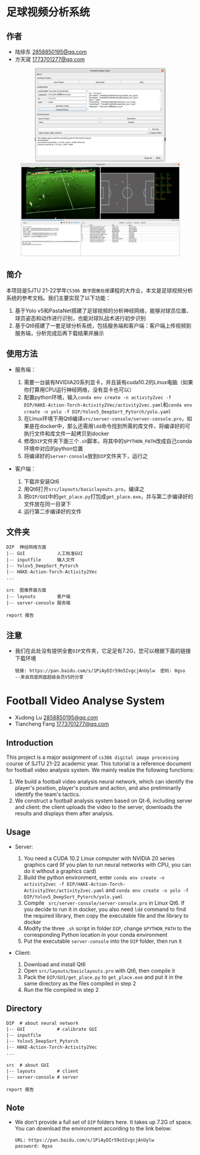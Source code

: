 # 足球视频分析系统

## 作者

* 陆徐东  2858850195@qq.com
* 方天宬  1773701277@qq.com

<center class="half">
 <img src="./img/demo-1.png" height="250"/><img src="./img/demo-2.png" height="250"/>
</center>

## 简介

本项目是SJTU 21-22学年`CS386 数字图像处理`课程的大作业，本文是足球视频分析系统的参考文档。我们主要实现了以下功能：

1. 基于Yolo v5和PastaNet搭建了足球视频的分析神经网络，能够对球员位置、球员姿态和动作进行识别，也能对球队战术进行初步识别
2. 基于Qt6搭建了一套足球分析系统，包括服务端和客户端：客户端上传视频到服务端，分析完成后再下载结果并展示



## 使用方法

* 服务端：
  1. 需要一台装有NVIDIA20系列显卡，并且装有cuda10.2的Linux电脑（如果你打算用CPU运行神经网络，没有显卡也可以）
  1. 配置python环境，输入`conda env create -n activity2vec -f DIP/HAKE-Action-Torch-Activity2Vec/activity2vec.yaml`和`conda env create -n yolo -f DIP/Yolov5_DeepSort_Pytorch/yolo.yaml`
  2. 在Linux环境下用Qt6编译`src/server-console/server-console.pro`，如果是在docker中，那么还需用`ldd`命令找到所需的库文件，将编译好的可执行文件和库文件一起拷贝到docker
  2. 修改`DIP`文件夹下面三个`.sh`脚本，将其中的`$PYTHON_PATH`改成自己conda环境中对应的python位置
  3. 将编译好的`server-console`放到`DIP`文件夹下，运行之
  
* 客户端：
  1. 下载并安装Qt6
  2. 用Qt6打开`src/layouts/basiclayouts.pro`，编译之
  2. 把`DIP/GUI`中的`get_place.py`打包成`get_place.exe`，并与第二步编译好的文件放在同一目录下
  2. 运行第二步编译好的文件

## 文件夹

```
DIP  神经网络方面
|-- GUI            人工校准GUI
|-- inputfile      输入文件
|-- Yolov5_DeepSort_Pytorch
|-- HAKE-Action-Torch-Activity2Vec
...

src  图像界面方面
|-- layouts        客户端
|-- server-console 服务端

report 报告
```



## 注意

* 我们在此处没有提供全套`DIP`文件夹，它足足有7.2G，您可以根据下面的链接下载环境

  ```
  链接: https://pan.baidu.com/s/1PiAyDIr59o5IvgcjAnUylw  密码: 0gso
  --来自百度网盘超级会员V5的分享
  ```

  

# Football Video Analyse System

* Xudong Lu  2858850195@qq.com
* Tiancheng Fang  1773701277@qq.com



## Introduction

This project is a major assignment of `cs386 digital image processing` course of SJTU 21-22 academic year. This tutorial is a reference document for football video analysis system. We mainly realize the following functions:

1. We build a football video analysis neural network, which can identify the player's position, player's posture and action, and also preliminarily identify the team's tactics.
2. We construct a football analysis system based on Qt-6, including server and client: the client uploads the video to the server, downloads the results and displays them after analysis.



## Usage

* Server:
  1. You need a CUDA 10.2 Linux computer with NVIDIA 20 series graphics card \(If you plan to run neural networks with CPU, you can do it without a graphics card\)
  2. Build the python environment, enter `conda env create -n activity2vec -f DIP/HAKE-Action-Torch-Activity2Vec/activity2vec.yaml` and `conda env create -n yolo -f DIP/Yolov5_DeepSort_Pytorch/yolo.yaml`
  3. Compile ` src/server-console/server-console.pro` in Linux Qt6. If you decide to run it in docker, you also need `ldd` command to find the required library, then copy the executable file and the library to docker
  4. Modify the three `.sh` script in folder `DIP`, change `$PYTHON_PATH` to the corresponding Python location in your conda environment
  5. Put the executable `server-console` into the `DIP` folder, then run it

* Client:
  1. Download and install Qt6
  2. Open `src/layouts/basiclayouts.pro` with Qt6, then compile it
  3. Pack the `DIP/GUI/get_place.py` to `get_place.exe` and put it in the same directory as the files compiled in step 2
  4. Run the file compiled in step 2



## Directory

```
DIP  # about neural network
|-- GUI            # calibrate GUI
|-- inputfile      
|-- Yolov5_DeepSort_Pytorch
|-- HAKE-Action-Torch-Activity2Vec
...

src  # about GUI
|-- layouts        # client
|-- server-console # server

report 报告
```



## Note

* We don't provide a full set of `DIP` folders here. It takes up 7.2G of space. You can download the environment according to the link below:

  ```
  URL: https://pan.baidu.com/s/1PiAyDIr59o5IvgcjAnUylw
  password: 0gso
  ```

  
